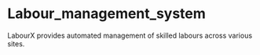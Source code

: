 # Labour_management_system
LabourX provides automated management of skilled labours across various sites. 
